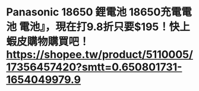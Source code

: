 # Panasonic 18650 鋰電池 18650充電電池 電池』，現在打9.8折只要$195！快上蝦皮購物購買吧！https://shopee.tw/product/5110005/17356457420?smtt=0.650801731-1654049979.9